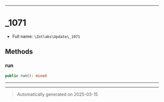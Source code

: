 ***

# _1071





* Full name: `\Zotlabs\Update\_1071`




## Methods


### run



```php
public run(): mixed
```












***


***
> Automatically generated on 2025-03-15
